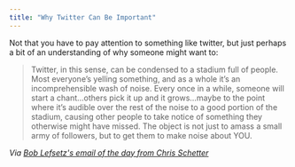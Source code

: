 ```yaml
---
title: "Why Twitter Can Be Important"
---
```

<p>Not that you have to pay attention to something like twitter, but just perhaps a bit of an understanding of why someone might want to:</p>
<blockquote><p>Twitter, in this sense, can be condensed to a stadium full of people.  Most everyone’s yelling something, and as a whole it’s an incomprehensible wash of noise.  Every once in a while, someone will start a chant…others pick it up and it grows…maybe to the point where it’s audible over the rest of the noise to a good portion of the stadium, causing other people to take notice of something they otherwise might have missed.  The object is not just to amass a small army of followers, but to get them to make noise about YOU.</p></blockquote>
<p><em>Via <a href="https://lefsetz.com/wordpress/index.php/archives/2009/08/14/e-mail-of-the-day-17/">Bob Lefsetz's email of the day from Chris Schetter</a></em></p>
